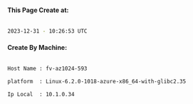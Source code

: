 
   
#### This Page Create at:

```bash

2023-12-31 - 10:26:53 UTC

```

#### Create By Machine:

```bash

Host Name : fv-az1024-593

platform  : Linux-6.2.0-1018-azure-x86_64-with-glibc2.35

Ip Local  : 10.1.0.34

```

